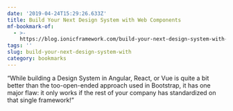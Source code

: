 ```yaml
---
date: '2019-04-24T15:29:26.633Z'
title: Build Your Next Design System with Web Components
mf-bookmark-of:
  - >-
    https://blog.ionicframework.com/build-your-next-design-system-with-web-components/
tags: ''
slug: build-your-next-design-system-with
category: bookmarks
---
```

“While building a Design System in Angular, React, or Vue is quite a bit better than the too-open-ended approach used in Bootstrap, it has one major flaw: it only works if the rest of your company has standardized on that single framework!”

